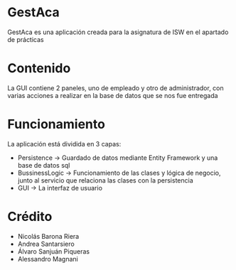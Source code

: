 # GestAca

GestAca es una aplicación creada para la asignatura de ISW en el apartado de prácticas

# Contenido

La GUI contiene 2 paneles, uno de empleado y otro de administrador, con varias acciones a realizar en la base de datos que se nos fue entregada

# Funcionamiento

La aplicación está dividida en 3 capas:
 
- Persistence -> Guardado de datos mediante Entity Framework y una base de datos sql
- BussinessLogic -> Funcionamiento de las clases y lógica de negocio, junto al servicio que relaciona las clases con la persistencia
- GUI -> La interfaz de usuario

# Crédito

- Nicolás Barona Riera
- Andrea Santarsiero
- Álvaro Sanjuán Piqueras 
- Alessandro Magnani